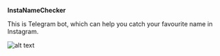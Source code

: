 **InstaNameChecker**

This is Telegram bot, which can help you catch your favourite name in Instagram.

![alt text](https://www.dropbox.com/s/d9ht7y5h1yr7g3e/Screenshot_2020-01-21-23-05-38-830_org.telegram.messenger.jpg?dl=0)
